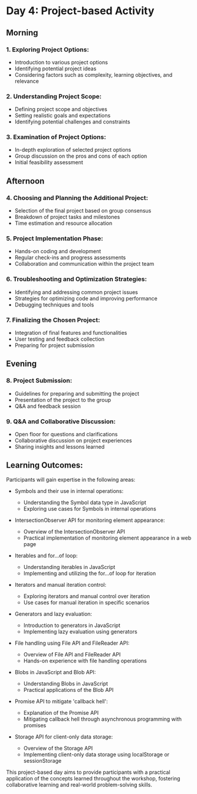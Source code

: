 # Day 4: Project-based Activity

## Morning

### 1. Exploring Project Options:

- Introduction to various project options
- Identifying potential project ideas
- Considering factors such as complexity, learning objectives, and relevance

### 2. Understanding Project Scope:

- Defining project scope and objectives
- Setting realistic goals and expectations
- Identifying potential challenges and constraints

### 3. Examination of Project Options:

- In-depth exploration of selected project options
- Group discussion on the pros and cons of each option
- Initial feasibility assessment

## Afternoon

### 4. Choosing and Planning the Additional Project:

- Selection of the final project based on group consensus
- Breakdown of project tasks and milestones
- Time estimation and resource allocation

### 5. Project Implementation Phase:

- Hands-on coding and development
- Regular check-ins and progress assessments
- Collaboration and communication within the project team

### 6. Troubleshooting and Optimization Strategies:

- Identifying and addressing common project issues
- Strategies for optimizing code and improving performance
- Debugging techniques and tools

### 7. Finalizing the Chosen Project:

- Integration of final features and functionalities
- User testing and feedback collection
- Preparing for project submission

## Evening

### 8. Project Submission:

- Guidelines for preparing and submitting the project
- Presentation of the project to the group
- Q&A and feedback session

### 9. Q&A and Collaborative Discussion:

- Open floor for questions and clarifications
- Collaborative discussion on project experiences
- Sharing insights and lessons learned

## Learning Outcomes:

Participants will gain expertise in the following areas:

- Symbols and their use in internal operations:
  - Understanding the Symbol data type in JavaScript
  - Exploring use cases for Symbols in internal operations

- IntersectionObserver API for monitoring element appearance:
  - Overview of the IntersectionObserver API
  - Practical implementation of monitoring element appearance in a web page

- Iterables and for...of loop:
  - Understanding iterables in JavaScript
  - Implementing and utilizing the for...of loop for iteration

- Iterators and manual iteration control:
  - Exploring iterators and manual control over iteration
  - Use cases for manual iteration in specific scenarios

- Generators and lazy evaluation:
  - Introduction to generators in JavaScript
  - Implementing lazy evaluation using generators

- File handling using File API and FileReader API:
  - Overview of File API and FileReader API
  - Hands-on experience with file handling operations

- Blobs in JavaScript and Blob API:
  - Understanding Blobs in JavaScript
  - Practical applications of the Blob API

- Promise API to mitigate 'callback hell':
  - Explanation of the Promise API
  - Mitigating callback hell through asynchronous programming with promises

- Storage API for client-only data storage:
  - Overview of the Storage API
  - Implementing client-only data storage using localStorage or sessionStorage

This project-based day aims to provide participants with a practical application of the concepts learned throughout the workshop, fostering collaborative learning and real-world problem-solving skills.

